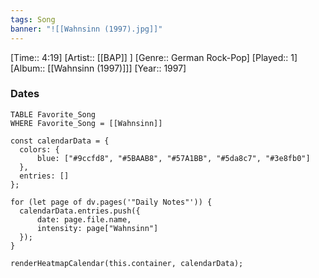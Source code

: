 ```yaml
---
tags: Song  
banner: "![[Wahnsinn (1997).jpg]]"
---
```

[Time:: 4:19]
[Artist:: [[BAP]] ]
[Genre:: German Rock-Pop]
[Played:: 1]
[Album:: [[Wahnsinn (1997)]]]
[Year:: 1997]
### Dates
````dataview
TABLE Favorite_Song
WHERE Favorite_Song = [[Wahnsinn]]
````
  ```dataviewjs
const calendarData = { 
	colors: { 
		blue: ["#9ccfd8", "#5BAAB8", "#57A1BB", "#5da8c7", "#3e8fb0"] 
	}, 
	entries: [] 
}; 

for (let page of dv.pages('"Daily Notes"')) { 
	calendarData.entries.push({ 
		date: page.file.name, 
		intensity: page["Wahnsinn"]
	}); 
} 

renderHeatmapCalendar(this.container, calendarData);
```
